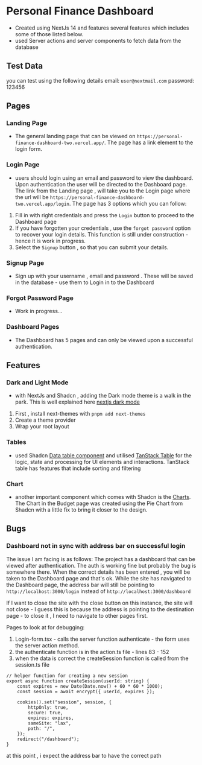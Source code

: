 # Personal Finance Dashboard

- Created using NextJs 14 and features several features which includes some of those listed below.
- used Server actions and server components to fetch data from the database

## Test Data

you can test using the following details
email: `user@nextmail.com`
password: 123456

## Pages

### Landing Page

- The general landing page that can be viewed on `https://personal-finance-dashboard-two.vercel.app/`. The page has a link element to the login form.

### Login Page

- users should login using an email and password to view the dashboard. Upon authentication the user will be directed to the Dashboard page. The link from the Landing page , will take you to the Login page where the url will be `https://personal-finance-dashboard-two.vercel.app/login`. The page has 3 options which you can follow:

1. Fill in with right credentials and press the `Login` button to proceed to the Dashboard page
2. If you have forgotten your credentials , use the `forgot password` option to recover your login details. This function is still under construction - hence it is work in progress.
3. Select the `Signup` button , so that you can submit your details.

### Signup Page

- Sign up with your username , email and password . These will be saved in the database - use them to Login in to the Dashboard

### Forgot Password Page

- Work in progress...

### Dashboard Pages

- The Dashboard has 5 pages and can only be viewed upon a successful authentication.

## Features

### Dark and Light Mode

- with NextJs and Shadcn , adding the Dark mode theme is a walk in the park. This is well explained here [nextjs dark mode](https://ui.shadcn.com/docs/dark-mode/next)

1. First , install next-themes with `pnpm add next-themes`
2. Create a theme provider
3. Wrap your root layout

### Tables

- used Shadcn [Data table component](https://ui.shadcn.com/docs/components/data-table) and utilised [TanStack Table](https://tanstack.com/table/latest/docs/introduction) for the logic, state and processing for UI elements and interactions. TanStack table has features that include sorting and filtering

### Chart

- another important component which comes with Shadcn is the [Charts](https://ui.shadcn.com/charts). The Chart in the Budget page was created using the Pie Chart from Shadcn with a little fix to bring it closer to the design.

## Bugs

### Dashboard not in sync with address bar on successful login

The issue I am facing is as follows:
The project has a dashboard that can be viewed after authentication.  The auth is working fine but probably the bug is somewhere there. When the correct details has been entered , you will be taken to the Dashboard page and  that's ok.  While the site has navigated to the Dashboard page, the address bar will still be pointing to `http://localhost:3000/login`  instead of `http://localhost:3000/dashboard`

If I want to close the site with the close button on this instance, the site will not close - I guess this is because the address is pointing to the destination page - to close it , I need to navigate to other pages first.

Pages to look at for debugging:

1. Login-form.tsx - calls the server function authenticate  - the form uses the server action method.
2. the authenticate function is in the action.ts file - lines 83 - 152
3. when the data is correct the createSession function is called from the session.ts file

```tsx
// helper function for creating a new session
export async function createSession(userId: string) {
    const expires = new Date(Date.now() + 60 * 60 * 1000);
    const session = await encrypt({ userId, expires });

    cookies().set("session", session, {
        httpOnly: true,
        secure: true,
        expires: expires,
        sameSite: "lax",
        path: "/",
    });
    redirect("/dashboard");
}
```

at this point , i expect the address bar to have the correct path
